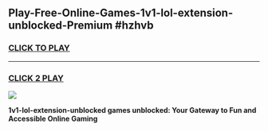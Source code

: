 
## Play-Free-Online-Games-1v1-lol-extension-unblocked-Premium #hzhvb
<h3>
<a href="https://premium.freeplayer.one?title=1v1-lol-extension-unblocked&ref=8M">CLICK TO PLAY</a></h3>
<hr>

<h3>
<a href="https://premium.freeplayer.one?title=1v1-lol-extension-unblocked&ref=8M">CLICK 2 PLAY</a>
  
</h3>

<a href="https://premium.freeplayer.one?title=1v1-lol-extension-unblocked&ref=8M"><img src="https://clearcache.store/games.png"></a>


**1v1-lol-extension-unblocked games unblocked: Your Gateway to Fun and Accessible Online Gaming**

